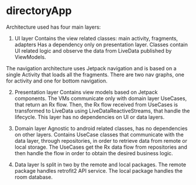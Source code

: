 # directoryApp

Architecture used has four main layers:
1. UI layer
  Contains the view related classes: main activity, fragments, adapters
  Has a dependency only on presentation layer.
  Classes contain UI related logic and observe the data from LiveData 
  published by ViewModels.
  
  The navigation architecture uses Jetpack navigation and is based on a 
  single Activity that loads all the fragments.
  There are two nav graphs, one for activity and one for bottom navigation.
  
2. Presentation layer
  Contains view models based on Jetpack components.
  The VMs communicate only with domain layer UseCases, that return an Rx 
  flow. Then, the Rx flow received from UseCases is transformed to LiveData 
  using LiveDataReactiveStreams, that handle the lifecycle.
  This layer has no dependencies on UI or data layers.

3. Domain layer
  Agnostic to android related classes, has no dependencies on other layers.
  Contains UseCase classes that communicate with the data layer, through repositories, in order to retrieve data from remote or local storage.
  The UseCases get the Rx data flow from repositories and then handle the flow in order to obtain the desired business logic.

4. Data layer
  Is split in two by the remote and local packages.
  The remote package handles retrofit2 API service.
  The local package handles the room database.
